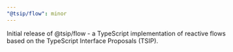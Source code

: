 ```yaml
---
"@tsip/flow": minor
---
```


Initial release of @tsip/flow - a TypeScript implementation of reactive flows based on the TypeScript Interface Proposals (TSIP).
